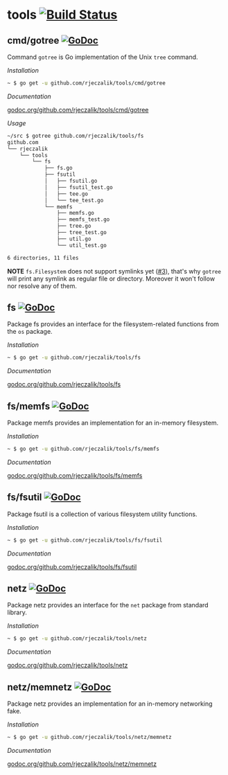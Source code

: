 tools [![Build Status](https://travis-ci.org/rjeczalik/tools.png?branch=master)](https://travis-ci.org/rjeczalik/tools)
=====

## cmd/gotree [![GoDoc](https://godoc.org/github.com/rjeczalik/tools/cmd/gotree?status.png)](https://godoc.org/github.com/rjeczalik/tools/cmd/gotree)

Command `gotree` is Go implementation of the Unix `tree` command.

*Installation*

```bash
~ $ go get -u github.com/rjeczalik/tools/cmd/gotree
```

*Documentation*

[godoc.org/github.com/rjeczalik/tools/cmd/gotree](http://godoc.org/github.com/rjeczalik/tools/cmd/gotree)

*Usage*

```bash
~/src $ gotree github.com/rjeczalik/tools/fs
github.com
└── rjeczalik
    └── tools
        └── fs
            ├── fs.go
            ├── fsutil
            │   ├── fsutil.go
            │   ├── fsutil_test.go
            │   ├── tee.go
            │   └── tee_test.go
            └── memfs
                ├── memfs.go
                ├── memfs_test.go
                ├── tree.go
                ├── tree_test.go
                ├── util.go
                └── util_test.go

6 directories, 11 files
```

**NOTE** `fs.Filesystem` does not support symlinks yet ([#3](https://github.com/rjeczalik/tools/issues/3)), that's why `gotree` will print any symlink as regular file or directory. Moreover it won't follow nor resolve any of them.

## fs [![GoDoc](https://godoc.org/github.com/rjeczalik/tools/fs?status.png)](https://godoc.org/github.com/rjeczalik/tools/fs)

Package fs provides an interface for the filesystem-related functions from the `os` package.

*Installation*

```bash
~ $ go get -u github.com/rjeczalik/tools/fs
```

*Documentation*

[godoc.org/github.com/rjeczalik/tools/fs](http://godoc.org/github.com/rjeczalik/tools/fs)

## fs/memfs [![GoDoc](https://godoc.org/github.com/rjeczalik/tools/fs/memfs?status.png)](https://godoc.org/github.com/rjeczalik/tools/fs/memfs)

Package memfs provides an implementation for an in-memory filesystem.

*Installation*

```bash
~ $ go get -u github.com/rjeczalik/tools/fs/memfs
```

*Documentation*

[godoc.org/github.com/rjeczalik/tools/fs/memfs](http://godoc.org/github.com/rjeczalik/tools/fs/memfs)

## fs/fsutil [![GoDoc](https://godoc.org/github.com/rjeczalik/fs/tools/fsutil?status.png)](https://godoc.org/github.com/rjeczalik/tools/fs/fsutil)

Package fsutil is a collection of various filesystem utility functions.

*Installation*

```bash
~ $ go get -u github.com/rjeczalik/tools/fs/fsutil
```

*Documentation*

[godoc.org/github.com/rjeczalik/tools/fs/fsutil](http://godoc.org/github.com/rjeczalik/tools/fs/fsutil)

## netz [![GoDoc](https://godoc.org/github.com/rjeczalik/tools/netz?status.png)](https://godoc.org/github.com/rjeczalik/tools/netz)

Package netz provides an interface for the `net` package from standard library.

*Installation*

```bash
~ $ go get -u github.com/rjeczalik/tools/netz
```

*Documentation*

[godoc.org/github.com/rjeczalik/tools/netz](http://godoc.org/github.com/rjeczalik/tools/netz)

## netz/memnetz [![GoDoc](https://godoc.org/github.com/rjeczalik/tools/netz/memnetz?status.png)](https://godoc.org/github.com/rjeczalik/tools/netz/memnetz)

Package netz provides an implementation for an in-memory networking fake.

*Installation*

```bash
~ $ go get -u github.com/rjeczalik/tools/netz/memnetz
```

*Documentation*

[godoc.org/github.com/rjeczalik/tools/netz/memnetz](http://godoc.org/github.com/rjeczalik/tools/netz/memnetz)

